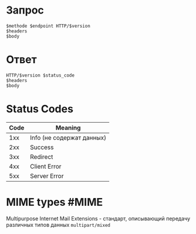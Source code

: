 

# Запрос
```
$methode $endpoint HTTP/$version
$headers
$body
```
# Ответ
```
HTTP/$version $status_code
$headers
$body
```

# Status Codes

| Code | Meaning                   |
|:---- | ------------------------- |
| 1xx  | Info (не содержат данных) |
| 2xx  | Success                   |
| 3xx  | Redirect                  |
| 4xx  | Client Error              |
| 5xx  | Server Error              |

# MIME types #MIME
Multipurpose Internet Mail Extensions - стандарт, описывающий передачу различных типов данных `multipart/mixed`